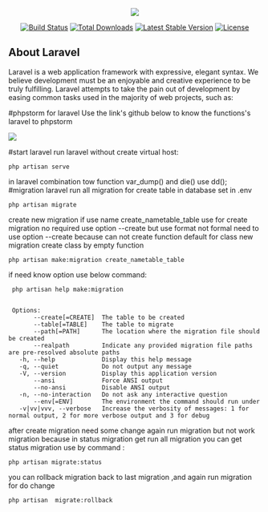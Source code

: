 <p align="center"><img src="https://laravel.com/assets/img/components/logo-laravel.svg"></p>

<p align="center">
<a href="https://travis-ci.org/laravel/framework"><img src="https://travis-ci.org/laravel/framework.svg" alt="Build Status"></a>
<a href="https://packagist.org/packages/laravel/framework"><img src="https://poser.pugx.org/laravel/framework/d/total.svg" alt="Total Downloads"></a>
<a href="https://packagist.org/packages/laravel/framework"><img src="https://poser.pugx.org/laravel/framework/v/stable.svg" alt="Latest Stable Version"></a>
<a href="https://packagist.org/packages/laravel/framework"><img src="https://poser.pugx.org/laravel/framework/license.svg" alt="License"></a>
</p>

## About Laravel

Laravel is a web application framework with expressive, elegant syntax. We believe development must be an enjoyable and creative experience to be truly fulfilling. Laravel attempts to take the pain out of development by easing common tasks used in the majority of web projects, such as:

#phpstorm for laravel
Use the link's github below to know the functions's laravel to phpstorm
<p><a href="https://github.com/barryvdh/laravel-ide-helper"><img  src="https://img.shields.io/badge/download-github-green.svg" style="display: inline;"></a>
</p>

#start laravel
run laravel without create virtual host:
```
php artisan serve
```
in laravel combination tow function var_dump() and die() use dd();
#migration  laravel
run all migration for create table in database set in .env
```
php artisan migrate
```
create new migration
if use name create_nametable_table use for create migration no required use option --create but use format not formal need to use option --create because
can not create function default for class new migration create class by empty  function
```
php artisan make:migration create_nametable_table
```
if need know option use  below command:
```
 php artisan help make:migration
 
 
 Options:
       --create[=CREATE]  The table to be created
       --table[=TABLE]    The table to migrate
       --path[=PATH]      The location where the migration file should be created
       --realpath         Indicate any provided migration file paths are pre-resolved absolute paths
   -h, --help             Display this help message
   -q, --quiet            Do not output any message
   -V, --version          Display this application version
       --ansi             Force ANSI output
       --no-ansi          Disable ANSI output
   -n, --no-interaction   Do not ask any interactive question
       --env[=ENV]        The environment the command should run under
   -v|vv|vvv, --verbose   Increase the verbosity of messages: 1 for normal output, 2 for more verbose output and 3 for debug

```
after create migration need some change again run migration but not work migration because in status migration get run all migration 
you can get status migration use by command :
```
php artisan migrate:status
```
you can rollback migration back to last migration ,and again run migration for do change 
```
php artisan  migrate:rollback 
```